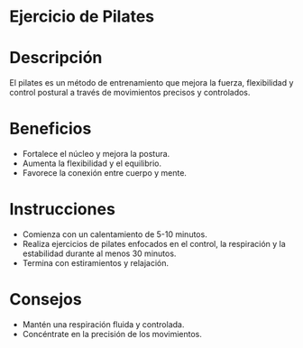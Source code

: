 # Ejercicio de Pilates

# Descripción
El pilates es un método de entrenamiento que mejora la fuerza, flexibilidad y control postural a través de movimientos precisos y controlados.

# Beneficios
- Fortalece el núcleo y mejora la postura.
- Aumenta la flexibilidad y el equilibrio.
- Favorece la conexión entre cuerpo y mente.

# Instrucciones
- Comienza con un calentamiento de 5-10 minutos.
- Realiza ejercicios de pilates enfocados en el control, la respiración y la estabilidad durante al menos 30 minutos.
- Termina con estiramientos y relajación.

# Consejos
- Mantén una respiración fluida y controlada.
- Concéntrate en la precisión de los movimientos.